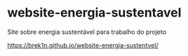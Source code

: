 # website-energia-sustentavel
Site sobre energia sustentável para trabalho do projeto 

https://brek1n.github.io/website-energia-sustentvel/

